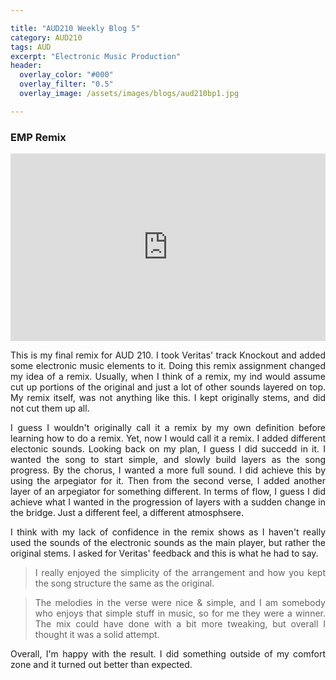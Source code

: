 ```yaml
---

title: "AUD210 Weekly Blog 5"
category: AUD210
tags: AUD
excerpt: "Electronic Music Production"
header:
  overlay_color: "#000"
  overlay_filter: "0.5"
  overlay_image: /assets/images/blogs/aud210bp1.jpg

---
```

<style>
body {
text-align: justify}
</style>


### EMP Remix

<iframe width="100%" height="300" scrolling="no" frameborder="no" allow="autoplay" src="https://w.soundcloud.com/player/?url=https%3A//api.soundcloud.com/tracks/410920728&color=%23ff5500&auto_play=false&hide_related=false&show_comments=true&show_user=true&show_reposts=false&show_teaser=true&visual=true"></iframe>

This is my final remix for AUD 210. I took Veritas' track Knockout and added some electronic music elements to it. Doing this remix assignment changed my idea of a remix. Usually, when I think of a remix, my ind would assume cut up portions of the original and just a lot of other sounds layered on top. My remix itself, was not anything like this. I kept originally stems, and did not cut them up all. 

I guess I wouldn't originally call it a remix by my own definition before learning how to do a remix. Yet, now I would call it a remix. I added different electonic sounds. Looking back on my plan, I guess I did succedd in it. I wanted the song to start simple, and slowly build layers as the song progress. By the chorus, I wanted a more full sound. I did achieve this by using the arpegiator for it. Then from the second verse, I added another layer of an arpegiator for something different. In terms of flow, I guess I did achieve what I wanted in 
the progression of layers with a sudden change in the bridge. Just a different feel, a different atmosphsere. 

I think with my lack of confidence in the remix shows as I haven't really used the sounds of the electronic sounds as the main player, but rather the original stems. I asked for Veritas' feedback and this is what he had to say.


>I really enjoyed the simplicity of the arrangement and how you kept the song structure the same as the original.

>The melodies in the verse were nice & simple, and I am somebody who enjoys that simple stuff in music, so for me they were a winner. The mix could have done with a bit more tweaking, but overall I thought it was a solid attempt.



Overall, I'm happy with the result. I did something outside of my comfort zone and it turned out better than expected. 